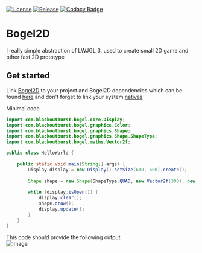 [![License](https://img.shields.io/github/license/Blackoutburst/Bogel2D.svg)](LICENSE)
[![Release](https://img.shields.io/github/release/Blackoutburst/Bogel2D.svg)](https://github.com/Blackoutburst/Bogel2D/releases)
[![Codacy Badge](https://app.codacy.com/project/badge/Grade/37239b44052b4e448a2e75de9b3684f4)](https://www.codacy.com/gh/Blackoutburst/Bogel2D/dashboard?utm_source=github.com&amp;utm_medium=referral&amp;utm_content=Blackoutburst/Bogel2D&amp;utm_campaign=Badge_Grade)

# Bogel2D
I really simple abstraction of LWJGL 3, used to create small 2D game and other fast 2D prototype

## Get started
Link [Bogel2D](https://github.com/Blackoutburst/Bogel2D/releases) to your project and Bogel2D dependencies which can be found [here](libs/) and don't forget to link your system [natives](natives/)

Minimal code
```java
import com.blackoutburst.bogel.core.Display;
import com.blackoutburst.bogel.graphics.Color;
import com.blackoutburst.bogel.graphics.Shape;
import com.blackoutburst.bogel.graphics.Shape.ShapeType;
import com.blackoutburst.bogel.maths.Vector2f;

public class HelloWorld {
	
	public static void main(String[] args) {
		Display display = new Display().setSize(600, 600).create();
		
		Shape shape = new Shape(ShapeType.QUAD, new Vector2f(300), new Vector2f(400), Color.BOGEL);
		
		while (display.isOpen()) {
			display.clear();
			shape.draw();
			display.update();
		}
	}
}
```
This code should provide the following output\
![image](https://user-images.githubusercontent.com/30992311/144860034-9cdd057c-7aaf-44ef-9328-68923d384167.png)

